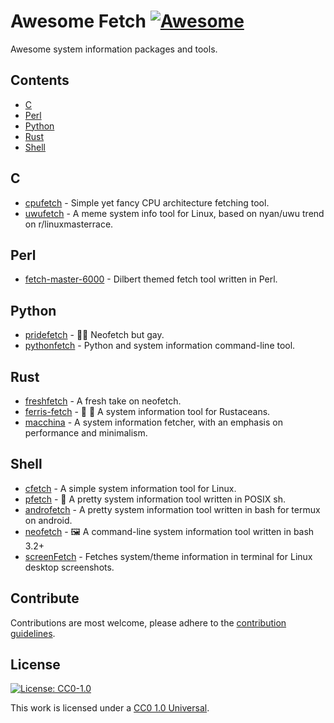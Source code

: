 # Awesome Fetch [![Awesome](https://awesome.re/badge.svg)](https://github.com/beucismis/awesome-fetch)

Awesome system information packages and tools.

## Contents

- [C](#c)
- [Perl](#perl)
- [Python](#python)
- [Rust](#rust)
- [Shell](#shell)

## C

- [cpufetch](https://github.com/Dr-Noob/cpufetch) - Simple yet fancy CPU architecture fetching tool.
- [uwufetch](https://github.com/TheDarkBug/uwufetch) - A meme system info tool for Linux, based on nyan/uwu trend on r/linuxmasterrace.

## Perl

- [fetch-master-6000](https://github.com/anhsirk0/fetch-master-6000) - Dilbert themed fetch tool written in Perl.

## Python

- [pridefetch](https://github.com/charpointer/pridefetch) - :rainbow_flag: Neofetch but gay.
- [pythonfetch](https://github.com/beucismis/pythonfetch) - Python and system information command-line tool.

## Rust

- [freshfetch](https://github.com/K4rakara/freshfetch) - A fresh take on neofetch.
- [ferris-fetch](https://github.com/irevenko/ferris-fetch) - :art: :crab: A system information tool for Rustaceans.
- [macchina](https://github.com/Macchina-CLI/macchina) - A system information fetcher, with an emphasis on performance and minimalism.

## Shell

- [cfetch](https://github.com/clieg/cfetch) - A simple system information tool for Linux.
- [pfetch](https://github.com/dylanaraps/pfetch) - :penguin: A pretty system information tool written in POSIX sh.
- [androfetch](https://github.com/laraib07/androfetch) - A pretty system information tool written in bash for termux on android.
- [neofetch](https://github.com/dylanaraps/neofetch) - :framed_picture: A command-line system information tool written in bash 3.2+
- [screenFetch](https://github.com/KittyKatt/screenFetch) - Fetches system/theme information in terminal for Linux desktop screenshots.

## Contribute

Contributions are most welcome, please adhere to the [contribution guidelines](CONTRIBUTING.md).

## License

[![License: CC0-1.0](https://licensebuttons.net/l/zero/1.0/80x15.png)](http://creativecommons.org/publicdomain/zero/1.0/)

This work is licensed under a [CC0 1.0 Universal](LICENSE).
